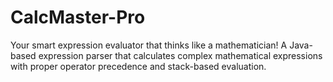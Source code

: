 # CalcMaster-Pro
Your smart expression evaluator that thinks like a mathematician!  A Java-based expression parser that calculates complex mathematical expressions with proper operator precedence and stack-based evaluation.
